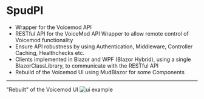 # SpudPI

- Wrapper for the Voicemod API
- RESTful API for the VoiceMod API Wrapper to allow remote control of Voicemod functionality
- Ensure API robustness by using Authentication, Middleware, Controller Caching, Healthchecks etc.
- Clients implemented in Blazor and WPF (Blazor Hybrid), using a single BlazorClassLibrary, to communicate with the RESTful API
- Rebuild of the Voicemod UI using MudBlazor for some Components

---
"Rebuilt" of the Voicemod UI
![ui example](https://i.imgur.com/AwXfwu7.png)
